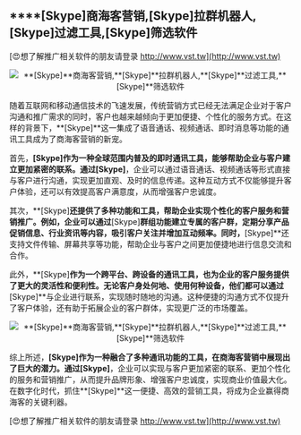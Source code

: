 ## ****[Skype]**商海客营销,**[Skype]**拉群机器人,**[Skype]**过滤工具,**[Skype]**筛选软件**

[😍想了解推广相关软件的朋友请登录 http://www.vst.tw](http://www.vst.tw)

 <center><img src="https://vst.tw/MP4/tuiguang/png/8.png" alt="**[Skype]**商海客营销,**[Skype]**拉群机器人,**[Skype]**过滤工具,**[Skype]**筛选软件"></center>

随着互联网和移动通信技术的飞速发展，传统营销方式已经无法满足企业对于客户沟通和推广需求的同时，客户也越来越倾向于更加便捷、个性化的服务方式。在这样的背景下，**[Skype]**这一集成了语音通话、视频通话、即时消息等功能的通讯工具成为了商海客营销的新宠。

首先，**[Skype]**作为一种全球范围内普及的即时通讯工具，能够帮助企业与客户建立更加紧密的联系。通过**[Skype]**，企业可以通过语音通话、视频通话等形式直接与客户进行沟通，实现更加直观、及时的信息传递。这种互动方式不仅能够提升客户体验，还可以有效提高客户满意度，从而增强客户忠诚度。

其次，**[Skype]**还提供了多种功能和工具，帮助企业实现个性化的客户服务和营销推广。例如，企业可以通过**[Skype]**群组功能建立专属的客户群，定期分享产品促销信息、行业资讯等内容，吸引客户关注并增加互动频率。同时，**[Skype]**还支持文件传输、屏幕共享等功能，帮助企业与客户之间更加便捷地进行信息交流和合作。

此外，**[Skype]**作为一个跨平台、跨设备的通讯工具，也为企业的客户服务提供了更大的灵活性和便利性。无论客户身处何地、使用何种设备，他们都可以通过**[Skype]**与企业进行联系，实现随时随地的沟通。这种便捷的沟通方式不仅提升了客户体验，还有助于拓展企业的客户群体，实现更广泛的市场覆盖。

 <center><img src="https://vst.tw/MP4/tuiguang/png/2.png" alt="**[Skype]**商海客营销,**[Skype]**拉群机器人,**[Skype]**过滤工具,**[Skype]**筛选软件"></center>

综上所述，**[Skype]**作为一种融合了多种通讯功能的工具，在商海客营销中展现出了巨大的潜力。通过**[Skype]**，企业可以实现与客户更加紧密的联系、更加个性化的服务和营销推广，从而提升品牌形象、增强客户忠诚度，实现商业价值最大化。在数字化时代，抓住**[Skype]**这一便捷、高效的营销工具，将成为企业赢得商海客的关键利器。

[😍想了解推广相关软件的朋友请登录 http://www.vst.tw](http://www.vst.tw)



